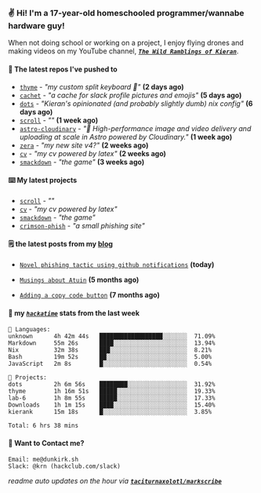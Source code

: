 ### ✌️ Hi! I'm a 17-year-old homeschooled programmer/wannabe hardware guy!

When not doing school or working on a project, I enjoy flying drones and making videos on my YouTube channel, [**_`The Wild Ramblings of Kieran`_**](https://youtube.com/@kieran.rambles).

#### 👷 The latest repos I've pushed to

- [`thyme`](https://github.com/taciturnaxolotl/thyme) - _"my custom split keyboard 🫶"_ **(2 days ago)**
- [`cachet`](https://github.com/taciturnaxolotl/cachet) - _"a cache for slack profile pictures and emojis"_ **(5 days ago)**
- [`dots`](https://github.com/taciturnaxolotl/dots) - _"Kieran's opinionated (and probably slightly dumb) nix config"_ **(6 days ago)**
- [`scroll`](https://github.com/taciturnaxolotl/scroll) - _""_ **(1 week ago)**
- [`astro-cloudinary`](https://github.com/cloudinary-community/astro-cloudinary) - _"🚀 High-performance image and video delivery and uploading at scale in Astro powered by Cloudinary."_ **(1 week ago)**
- [`zera`](https://github.com/taciturnaxolotl/zera) - _"my new site v4?"_ **(2 weeks ago)**
- [`cv`](https://github.com/taciturnaxolotl/cv) - _"my cv powered by latex"_ **(2 weeks ago)**
- [`smackdown`](https://github.com/taciturnaxolotl/smackdown) - _"the game"_ **(3 weeks ago)**

#### ⌨️ My latest projects

- [`scroll`](https://github.com/taciturnaxolotl/scroll) - _""_
- [`cv`](https://github.com/taciturnaxolotl/cv) - _"my cv powered by latex"_
- [`smackdown`](https://github.com/taciturnaxolotl/smackdown) - _"the game"_
- [`crimson-phish`](https://github.com/taciturnaxolotl/crimson-phish) - _"a small phishing site"_

#### 🗒️ the latest posts from my [blog](https://dunkirk.sh)

- [`Novel phishing tactic using github notifications`](https://dunkirk.sh/blog/github-phishing/) **(today)**

- [`Musings about Atuin`](https://dunkirk.sh/blog/atuin/) **(5 months ago)**

- [`Adding a copy code button`](https://dunkirk.sh/blog/adding-a-copy-button/) **(7 months ago)**



#### 📡 my [_`hackatime`_](https://waka.hackclub.com) stats from the last week

```text
💾 Languages:
unknown      4h 42m 44s   ██████████████████░░░░░░░  71.09%
Markdown     55m 26s      ████░░░░░░░░░░░░░░░░░░░░░  13.94%
Nix          32m 38s      ███░░░░░░░░░░░░░░░░░░░░░░  8.21%
Bash         19m 52s      ██░░░░░░░░░░░░░░░░░░░░░░░  5.00%
JavaScript   2m 8s        █░░░░░░░░░░░░░░░░░░░░░░░░  0.54%

💼 Projects:
dots         2h 6m 56s    ████████░░░░░░░░░░░░░░░░░  31.92%
thyme        1h 16m 51s   █████░░░░░░░░░░░░░░░░░░░░  19.33%
lab-6        1h 8m 55s    █████░░░░░░░░░░░░░░░░░░░░  17.33%
Downloads    1h 1m 15s    ████░░░░░░░░░░░░░░░░░░░░░  15.40%
kierank      15m 18s      █░░░░░░░░░░░░░░░░░░░░░░░░  3.85%

Total: 6 hrs 38 mins
```

#### 📮 Want to Contact me?

```text
Email: me@dunkirk.sh
Slack: @krn (hackclub.com/slack)
```

_readme auto updates on the hour via [**`taciturnaxolotl/markscribe`**](https://github.com/taciturnaxolotl/markscribe)_
